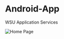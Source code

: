 # Android-App
WSU Application Services

![Home Page](https://github.com/SKDiko/Android-App/assets/93092941/46b18f0e-1962-45a4-b261-729d4fa39196)
